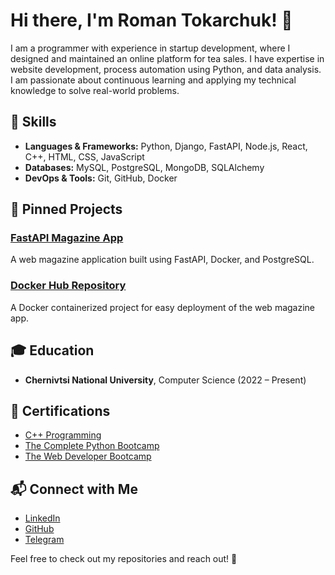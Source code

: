 # Hi there, I'm Roman Tokarchuk! 👋

I am a programmer with experience in startup development, where I designed and maintained an online platform for tea sales. I have expertise in website development, process automation using Python, and data analysis. I am passionate about continuous learning and applying my technical knowledge to solve real-world problems.

## 🚀 Skills
- **Languages & Frameworks:** Python, Django, FastAPI, Node.js, React, C++, HTML, CSS, JavaScript
- **Databases:** MySQL, PostgreSQL, MongoDB, SQLAlchemy
- **DevOps & Tools:** Git, GitHub, Docker

## 📌 Pinned Projects
### [FastAPI Magazine App](https://github.com/RoomToom/web-magazine-FastAPI)
A web magazine application built using FastAPI, Docker, and PostgreSQL.

### [Docker Hub Repository](https://hub.docker.com/repository/docker/roomtoom/magazine-web/general)
A Docker containerized project for easy deployment of the web magazine app.

## 🎓 Education
- **Chernivtsi National University**, Computer Science (2022 – Present)

## 📜 Certifications
- [C++ Programming](https://www.udemy.com/certificate/UC-bacde361-c583-4271-85c1-d6221e5e93d2/)
- [The Complete Python Bootcamp](https://www.udemy.com/certificate/UC-7acf9530-d55d-43e3-aef1-da5f71e92190/)
- [The Web Developer Bootcamp](https://www.udemy.com/certificate/UC-1cc9cf5a-9338-4dad-8ee1-5f63de53b53e/)

## 📬 Connect with Me
- [LinkedIn](www.linkedin.com/in/roman-tokarchuk)
- [GitHub](https://github.com/RoomToom)
- [Telegram](+380982744088)


Feel free to check out my repositories and reach out! 🚀
